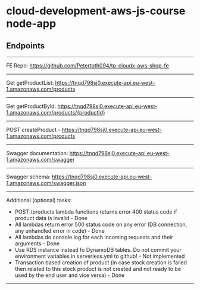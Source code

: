 # cloud-development-aws-js-course node-app

## Endpoints

---

FE Repo: https://github.com/Petertoth094/tp-cloudx-aws-shop-fe

---

Get getProductList: https://tnqd798sj0.execute-api.eu-west-1.amazonaws.com/products

---

Get getProductById: https://tnqd798sj0.execute-api.eu-west-1.amazonaws.com/products/{productId}

---

POST createProduct - https://tnqd798sj0.execute-api.eu-west-1.amazonaws.com/products

---

Swagger documentation: https://tnqd798sj0.execute-api.eu-west-1.amazonaws.com/swagger

---

Swagger schema: https://tnqd798sj0.execute-api.eu-west-1.amazonaws.com/swagger.json

---

Additional (optional) tasks:

- POST /products lambda functions returns error 400 status code if product data is invalid - Done
- All lambdas return error 500 status code on any error (DB connection, any unhandled error in code) - Done
- All lambdas do console.log for each incoming requests and their arguments - Done
- Use RDS instance instead fo DynamoDB tables. Do not commit your environment variables in serverless.yml to github! - Not implemented
- Transaction based creation of product (in case stock creation is failed then related to this stock product is not created and not ready to be used by the end user and vice versa) - Done

---

